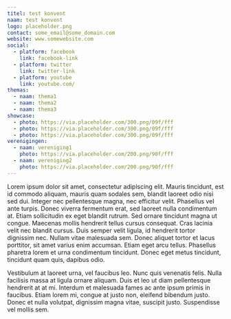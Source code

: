 ```yaml
---
titel: test konvent
naam: test konvent
logo: placeholder.png
contact: some_email@some_domain.com
website: www.somewebsite.com
social:
  - platform: facebook
    link: facebook-link
  - platform: twitter
    link: twitter-link
  - platform: youtube
    link: youtube.com/
themas:
  - naam: thema1
  - naam: thema2
  - naam: thema3
showcase:
  - photo: https://via.placeholder.com/300.png/09f/fff
  - photo: https://via.placeholder.com/300.png/09f/fff
  - photo: https://via.placeholder.com/300.png/09f/fff
verenigingen:
  - naam: vereniging1
    photo: https://via.placeholder.com/200.png/90f/fff
  - naam: vereniging2
    photo: https://via.placeholder.com/200.png/90f/fff
---
```


Lorem ipsum dolor sit amet, consectetur adipiscing elit. Mauris tincidunt, est id commodo aliquam, mauris quam sodales sem, blandit laoreet odio nisi sed dui. Integer nec pellentesque magna, nec efficitur velit. Phasellus vel ante turpis. Donec viverra fermentum erat, sed laoreet nulla condimentum at. Etiam sollicitudin ex eget blandit rutrum. Sed ornare tincidunt magna ut congue. Maecenas mollis hendrerit tellus cursus consequat. Cras lacinia velit nec blandit cursus. Duis semper velit ligula, id hendrerit tortor dignissim nec. Nullam vitae malesuada sem. Donec aliquet tortor et lacus porttitor, sit amet varius enim accumsan. Etiam eget arcu tellus. Phasellus pharetra lorem et urna condimentum tincidunt. Donec eget metus tincidunt, tincidunt quam quis, dapibus odio.

Vestibulum at laoreet urna, vel faucibus leo. Nunc quis venenatis felis. Nulla facilisis massa at ligula ornare aliquam. Duis et leo ut diam pellentesque hendrerit at at mi. Interdum et malesuada fames ac ante ipsum primis in faucibus. Etiam lorem mi, congue at justo non, eleifend bibendum justo. Donec et nulla volutpat, dignissim magna vitae, suscipit justo. Suspendisse vel mollis sem.